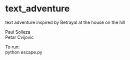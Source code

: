 # text_adventure
text adventure inspired by Betrayal at the house on the hill

Paul Solleza  
Petar Cvijovic

To run:  
python escape.py
